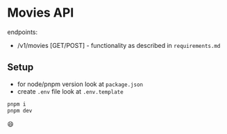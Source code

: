 # Movies API

endpoints:

- /v1/movies [GET/POST] - functionality as described in `requirements.md`

## Setup

- for node/pnpm version look at `package.json`
- create `.env` file look at `.env.template`

```bash
pnpm i
pnpm dev
```

😄
